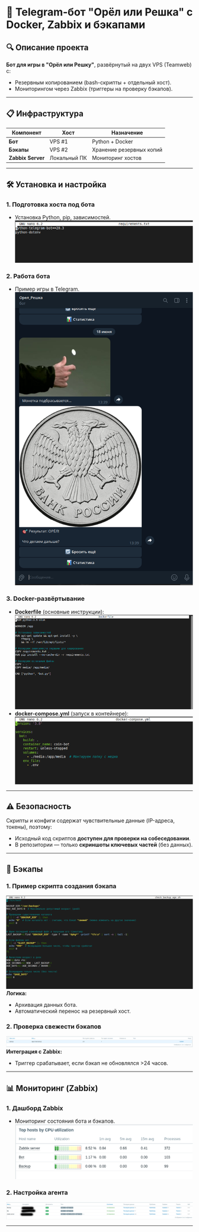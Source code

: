 # 🚀 Telegram-бот "Орёл или Решка" с Docker, Zabbix и бэкапами

## 🔍 Описание проекта
**Бот для игры в "Орёл или Решку"**, развёрнутый на двух VPS (Teamweb) с:
- Резервным копированием (bash-скрипты + отдельный хост).
- Мониторингом через Zabbix (триггеры на проверку бэкапов).

---

## 📋 Инфраструктура
| Компонент          | Хост          | Назначение                     |
|--------------------|---------------|--------------------------------|
| **Бот**            | VPS #1        | Python + Docker                |
| **Бэкапы**         | VPS #2        | Хранение резервных копий       |
| **Zabbix Server**  | Локальный ПК  | Мониторинг хостов              |

---

## 🛠️ Установка и настройка
### 1. Подготовка хоста под бота
- Установка Python, pip, зависимостей.  
  ![Установка Python](https://github.com/Evgenii199130/my_proekt/blob/main/Screen/%D1%81%D0%BA%D1%80%D0%B8%D0%BD%20%D1%84%D0%B0%D0%B9%D0%BB%D0%B0%20%D1%81%20%D0%B7%D0%B0%D0%B2%D0%B8%D1%81%D0%B8%D0%BC%D0%BE%D1%81%D1%82%D1%8F%D0%BC%D0%B8%20.png)  

### 2. Работа бота
- Пример игры в Telegram.  
  ![Бот в работе](https://github.com/Evgenii199130/my_proekt/blob/main/Screen/%D0%A1%D0%BA%D1%80%D0%B8%D0%BD%20%D1%81%D0%B0%D0%BC%D0%BE%D0%B3%D0%BE%20%D0%B1%D0%BE%D1%82%D0%B0.png)  

### 3. Docker-развёртывание
- **Dockerfile** (основные инструкции):  
  ![Dockerfile](https://github.com/Evgenii199130/my_proekt/blob/main/Screen/%D1%81%D0%BA%D1%80%D0%B8%D0%BD%20%D0%B4%D0%BE%D0%BA%D0%B5%D1%80%D1%84%D0%B0%D0%B9%D0%BB%D0%B0.png)  
- **docker-compose.yml** (запуск в контейнере):  
  ![Docker Compose](https://github.com/Evgenii199130/my_proekt/blob/main/Screen/%D1%81%D0%BA%D1%80%D0%B8%D0%BD%20docker-compose.png)  

---

## ⚠️ Безопасность
Скрипты и конфиги содержат чувствительные данные (IP-адреса, токены), поэтому:
- Исходный код скриптов **доступен для проверки на собеседовании**.
- В репозитории — только **скриншоты ключевых частей** (без данных).

---

## 🔄 Бэкапы
### 1. Пример скрипта создания бэкапа
![Backup Script](https://github.com/Evgenii199130/my_proekt/blob/main/Screen/%D0%A1%D0%BA%D1%80%D0%B8%D0%BF%D1%82%20%D0%91%D1%8D%D0%BA%D0%B0%D0%BF%D0%B0.png)  
**Логика:**  
- Архивация данных бота.
- Автоматический перенос на резервный хост.

### 2. Проверка свежести бэкапов
![Check Freshness](https://github.com/Evgenii199130/my_proekt/blob/main/Screen/%D0%A2%D1%80%D0%B8%D0%B3%D0%B3%D0%B5%D1%80%20%D0%BD%D0%B0%20%D1%81%D0%B2%D0%B5%D0%B6%D0%B5%D1%81%D1%82%D1%8C%20%D0%B1%D1%8D%D0%BA%D0%B0%D0%BF%D0%BE%D0%B2.png)  
**Интеграция с Zabbix:**  
- Триггер срабатывает, если бэкап не обновлялся >24 часов.

---

## 📊 Мониторинг (Zabbix)
### 1. Дашборд Zabbix
- Мониторинг состояния бота и бэкапов.  
  ![Zabbix Dashboard](https://github.com/Evgenii199130/my_proekt/blob/main/Screen/Zabbix%20%D0%BD%D0%B0%20%D1%82%D1%80%D0%B5%D1%85%20%D1%85%D0%BE%D1%81%D1%82%D0%B0%D1%85.png)  

### 2. Настройка агента
![Zabbix Agent Config](https://github.com/Evgenii199130/my_proekt/blob/main/Screen/Zabbix%20%D1%85%D0%BE%D1%81%D1%82%D1%8B.png)  

---  

